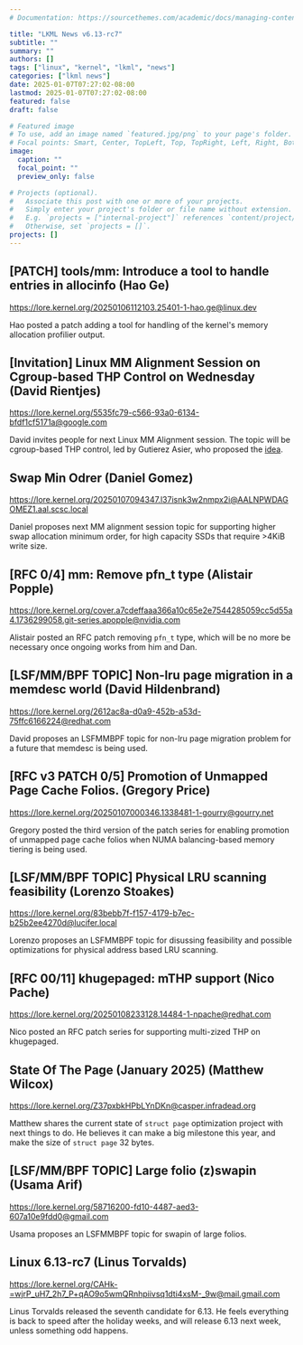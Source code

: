 ```yaml
---
# Documentation: https://sourcethemes.com/academic/docs/managing-content/

title: "LKML News v6.13-rc7"
subtitle: ""
summary: ""
authors: []
tags: ["linux", "kernel", "lkml", "news"]
categories: ["lkml news"]
date: 2025-01-07T07:27:02-08:00
lastmod: 2025-01-07T07:27:02-08:00
featured: false
draft: false

# Featured image
# To use, add an image named `featured.jpg/png` to your page's folder.
# Focal points: Smart, Center, TopLeft, Top, TopRight, Left, Right, BottomLeft, Bottom, BottomRight.
image:
  caption: ""
  focal_point: ""
  preview_only: false

# Projects (optional).
#   Associate this post with one or more of your projects.
#   Simply enter your project's folder or file name without extension.
#   E.g. `projects = ["internal-project"]` references `content/project/deep-learning/index.md`.
#   Otherwise, set `projects = []`.
projects: []
---
```


[PATCH] tools/mm: Introduce a tool to handle entries in allocinfo (Hao Ge)
--------------------------------------------------------------------------

https://lore.kernel.org/20250106112103.25401-1-hao.ge@linux.dev

Hao posted a patch adding a tool for handling of the kernel's memory allocation
profilier output.


[Invitation] Linux MM Alignment Session on Cgroup-based THP Control on Wednesday (David Rientjes)
-------------------------------------------------------------------------------------------------

https://lore.kernel.org/5535fc79-c566-93a0-6134-bfdf1cf5171a@google.com

David invites people for next Linux MM Alignment session.  The topic will be
cgroup-based THP control, led by Gutierez Asier, who proposed the
[idea](https://lore.kernel.org/linux-mm/8e55d735-b65d-428f-8689-8f0b729d56c4@huawei.com/T/).


Swap Min Odrer (Daniel Gomez)
-----------------------------

https://lore.kernel.org/20250107094347.l37isnk3w2nmpx2i@AALNPWDAGOMEZ1.aal.scsc.local

Daniel proposes next MM alignment session topic for supporting higher swap
allocation minimum order, for high capacity SSDs that require >4KiB write size.


[RFC 0/4] mm: Remove pfn_t type (Alistair Popple)
-------------------------------------------------

https://lore.kernel.org/cover.a7cdeffaaa366a10c65e2e7544285059cc5d55a4.1736299058.git-series.apopple@nvidia.com

Alistair posted an RFC patch removing `pfn_t` type, which will be no more be
necessary once ongoing works from him and Dan.


[LSF/MM/BPF TOPIC] Non-lru page migration in a memdesc world (David Hildenbrand)
--------------------------------------------------------------------------------

https://lore.kernel.org/2612ac8a-d0a9-452b-a53d-75ffc6166224@redhat.com

David proposes an LSFMMBPF topic for non-lru page migration problem for a
future that memdesc is being used.


[RFC v3 PATCH 0/5] Promotion of Unmapped Page Cache Folios. (Gregory Price)
---------------------------------------------------------------------------

https://lore.kernel.org/20250107000346.1338481-1-gourry@gourry.net

Gregory posted the third version of the patch series for enabling promotion of
unmapped page cache folios when NUMA balancing-based memory tiering is being
used.


[LSF/MM/BPF TOPIC] Physical LRU scanning feasibility (Lorenzo Stoakes)
----------------------------------------------------------------------

https://lore.kernel.org/83bebb7f-f157-4179-b7ec-b25b2ee4270d@lucifer.local

Lorenzo proposes an LSFMMBPF topic for disussing feasibility and possible
optimizations for physical address based LRU scanning.


[RFC 00/11] khugepaged: mTHP support (Nico Pache)
-------------------------------------------------

https://lore.kernel.org/20250108233128.14484-1-npache@redhat.com

Nico posted an RFC patch series for supporting multi-zized THP on khugepaged.


State Of The Page (January 2025) (Matthew Wilcox)
-------------------------------------------------

https://lore.kernel.org/Z37pxbkHPbLYnDKn@casper.infradead.org

Matthew shares the current state of `struct page` optimization project with
next things to do.  He believes it can make a big milestone this year, and make
the size of `struct page` 32 bytes.


[LSF/MM/BPF TOPIC] Large folio (z)swapin (Usama Arif)
-----------------------------------------------------

https://lore.kernel.org/58716200-fd10-4487-aed3-607a10e9fdd0@gmail.com

Usama proposes an LSFMMBPF topic for swapin of large folios.


Linux 6.13-rc7 (Linus Torvalds)
-------------------------------

https://lore.kernel.org/CAHk-=wjrP_uH7_2h7_P+qAO9o5wmQRnhpiivsq1dti4xsM-_9w@mail.gmail.com

Linus Torvalds released the seventh candidate for 6.13.  He feels everything is
back to speed after the holiday weeks, and will release 6.13 next week, unless
something odd happens.
